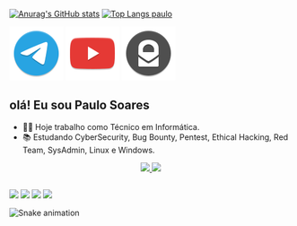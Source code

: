 

[![Anurag's GitHub stats](https://github-readme-stats.vercel.app/api?username=k4k4rot0&line_height=20)](https://github.com/k4k4rot0/k4k4rot0)
[![Top Langs paulo](https://github-readme-stats.vercel.app/api/top-langs/?username=k4k4rot0&layout=compact)](https://github.com/k4k4rot0/k4k4rot0)

[![Telegram](https://github.com/k4k4rot0/k4k4rot0/blob/main/github/telegram.svg)](http://t.me/k4k4rot0)
[![Telegram](https://github.com/k4k4rot0/k4k4rot0/blob/main/github/youtube.svg)](https://www.youtube.com/channel/UCXPV6lbDxQGoNPUOwB26H2w?sub_confirmation=1)
[![Protonmail](https://github.com/k4k4rot0/k4k4rot0/blob/main/github/protonmail.svg)](mailto:k4k4rot0@protonmail.com)



## olá! Eu sou Paulo Soares

- 👨‍💻 Hoje trabalho como Técnico em Informática.
- 📚 Estudando CyberSecurity, Bug Bounty, Pentest, Ethical Hacking, Red Team, SysAdmin, Linux e Windows.


<div align="center">
  <a href="https://github.com/k4k4rot0">
  <img height="180em" src="https://github-readme-stats.vercel.app/api?username=k4k4rot0&show_icons=true&theme=dracula&include_all_commits=true&count_private=true"/>
  <img height="180em" src="https://github-readme-stats.vercel.app/api/top-langs/?username=k4k4rot0&layout=compact&langs_count=7&theme=dracula"/>
</div>
  
  
   ##
 
<div> 
  <a href="https://www.youtube.com/channel/UCXPV6lbDxQGoNPUOwB26H2w?sub_confirmation=1" target="_blank"><img src="https://img.shields.io/badge/YouTube-FF0000?style=for-the-badge&logo=youtube&logoColor=white" target="_blank"></a>
 <a href="https://discord.gg/ZuP8um4cRA" target="_blank"><img src="https://img.shields.io/badge/Discord-7289DA?style=for-the-badge&logo=discord&logoColor=white" target="_blank"></a> 
  <a href = "mailto:k4k4rot0@protonmail.com"><img src="https://img.shields.io/badge/-Protonmail-%23333?style=for-the-badge&logo=gmail&logoColor=white" target="_blank"></a>
  <a href="https://www.linkedin.com/in/k4k4rot0//?originalSubdomain=br" target="_blank"><img src="https://img.shields.io/badge/-LinkedIn-%230077B5?style=for-the-badge&logo=linkedin&logoColor=white" target="_blank"></a> 
 
  ![Snake animation](https://github.com/souzahub/souzahub/blob/output/github-contribution-grid-snake.svg)
 
